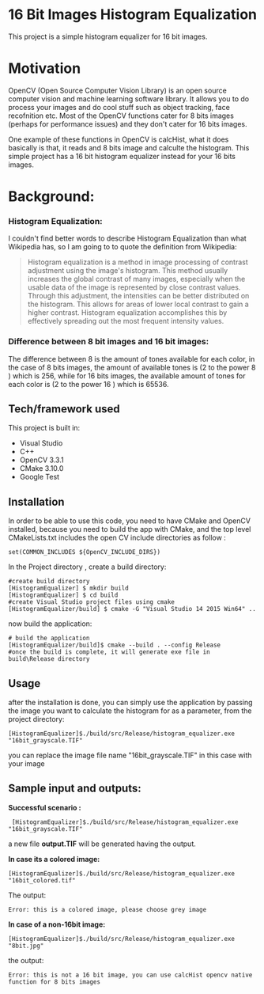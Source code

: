 # 16 Bit Images Histogram Equalization

This project is a simple histogram equalizer for 16 bit images.

# Motivation

OpenCV (Open Source Computer Vision Library) is an open source computer vision and machine learning software library. It allows you to do process your images and do cool stuff such as object tracking, face recofnition etc. Most of the OpenCV functions cater for 8 bits images (perhaps for performance issues) and they don't cater for 16 bits images. 

One example of these functions in OpenCV is calcHist, what it does basically is that, it reads and 8 bits image and calculte the histogram. This simple project has a 16 bit histogram equalizer instead for your 16 bits images.

# Background:
### Histogram Equalization:

I couldn't find better words to describe Histogram Equalization than what Wikipedia has, so I am going to to quote the definition from Wikipedia:

> Histogram equalization is a method in image processing of contrast
> adjustment using the image's histogram. This method usually increases
> the global contrast of many images, especially when the usable data of
> the image is represented by close contrast values. Through this
> adjustment, the intensities can be better distributed on the
> histogram. This allows for areas of lower local contrast to gain a
> higher contrast. Histogram equalization accomplishes this by
> effectively spreading out the most frequent intensity values.

### Difference between 8 bit images and 16 bit images:
The difference between 8 is the amount of tones available for each color, in the case of 8 bits images, the amount of available tones is (2 to the power 8 ) which is 256, while for 16 bits images, the available amount of tones for each color is (2 to the power 16 ) which is 65536.


##  Tech/framework used

This project is built in:
- Visual Studio 
- C++
- OpenCV 3.3.1
- CMake 3.10.0
- Google Test


## Installation

In order to be able to use this code, you need to have CMake and OpenCV installed, because you need to build the app with CMake, and the top level CMakeLists.txt includes the open CV include directories as follow :

    set(COMMON_INCLUDES ${OpenCV_INCLUDE_DIRS})

In the Project directory , create a build directory:

    #create build directory
	[HistogramEqualizer] $ mkdir build
	[HistogramEqualizer] $ cd build
	#create Visual Studio project files using cmake
	[HistogramEqualizer/build] $ cmake -G "Visual Studio 14 2015 Win64" ..

now build the application:

    # build the application
	[HistogramEqualizer/build]$ cmake --build . --config Release
	#once the build is complete, it will generate exe file in build\Release directory


## Usage

after the installation is done, you can simply use the application by passing the image you want to calculate the histogram for as a parameter, from the project directory:

    [HistogramEqualizer]$./build/src/Release/histogram_equalizer.exe "16bit_grayscale.TIF"

you can replace the image file name "16bit_grayscale.TIF" in this case with your image 


## Sample input and outputs:

**Successful scenario :**

     [HistogramEqualizer]$./build/src/Release/histogram_equalizer.exe "16bit_grayscale.TIF"

a new file **output.TIF**  will be generated having the  output.


**In case its a colored image:** 

    [HistogramEqualizer]$./build/src/Release/histogram_equalizer.exe "16bit_colored.tif"

The output:

    Error: this is a colored image, please choose grey image

**In case of a non-16bit image:**


    [HistogramEqualizer]$./build/src/Release/histogram_equalizer.exe "8bit.jpg"

the output:

    Error: this is not a 16 bit image, you can use calcHist opencv native function for 8 bits images
